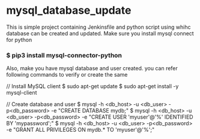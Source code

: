 # mysql_database_update

This is simple project containing Jenkinsfile and python script using whihc database can be created and updated. Make sure you install mysql connect for python 

### $ pip3 install mysql-connector-python

Also, make you have mysql database and user created.  you can refer following commands to verify or create the same 

 // Install MySQL client
     $ sudo apt-get update
     $ sudo apt-get install -y mysql-client
      
// Create database and user
      $ mysql -h <db_host> -u <db_user> -p<db_password> -e "CREATE DATABASE mydb;"
      $ mysql -h <db_host> -u <db_user> -p<db_password> -e "CREATE USER \'myuser\'@\'%\' IDENTIFIED BY \'mypassword\';"
      $ mysql -h <db_host> -u <db_user> -p<db_password> -e "GRANT ALL PRIVILEGES ON mydb.* TO \'myuser\'@\'%\';"

